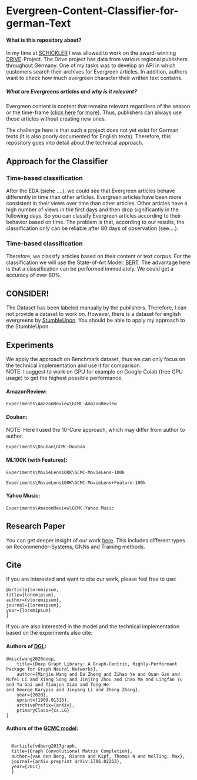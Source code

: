 # Evergreen-Content-Classifier-for-german-Text

#### What is this repository about?
In my time at <a href="https://www.schickler.de/">SCHICKLER</a> I was allowed to work on the award-winning <a href="https://www.presseportal.de/pm/8218/4932175">DRIVE</a>-Project.
The Drive project has data from various regional publishers throughout Germany. 
One of my tasks was to develop an API in which customers search their archives for Evergreen articles. In addition, authors want to check how much evergreen character their written text contains.

##### What are Evergreens articles and why is it relevant?

Evergreen content is content that remains relevant regardless of the season or the time-frame (<a href="https://www.brainlabsdigital.com/blog/what-is-evergreen-content/#:~:text=Evergreen%20content%20definition,that%20never%20lose%20their%20leaves.">click here for more</a>). Thus, publishers can always use these articles without creating new ones. 

The challenge here is that such a project does not yet exist for German texts (it is also poorly documented for English texts). 
Therefore, this repository goes into detail about the technical approach. 

## Approach for the Classifier

### Time-based classification
After the EDA (siehe ....), we could see that Evergreen articles behave differently in time than other articles. Evergreen articles have been more consistent in their views over time than other articles. Other articles have a high number of views in the first days and then drop significantly in the following days. So you can classify Evergreen articles according to their behavior based on time. The problem is that, according to our results, the classification only can be reliable after 80 days of observation (see....). 

### Time-based classification
Therefore, we classify articles based on their content or text corpus. For the classification we will use the State-of-Art Model: <a href="https://arxiv.org/abs/1810.04805">BERT</a>. The advantage here is that a classification can be performed immediately. We could get a accuracy of over 80%. 














## CONSIDER!
The Dataset has been labeled manually by the publishers. Therefore, I can not provide a dataset to work on. However, there is a dataset for english evergreens
by <a href="https://www.kaggle.com/c/stumbleupon">StumbleUpon</a>. You should be able to apply my approach to the StumbleUpon. 










## Experiments
We apply the approach on Benchmark dataset, thus we can only focus on the technical implementation and use it for comparison.  <br>
NOTE: I suggest to work on GPU for example on Google Colab (free GPU usage) to get the highest possible performance.
 
#### AmazonReview:
  ```
  Experiments\AmazonReview\GCMC-AmazonReview
  ```
#### Douban:
NOTE: Here I used the 10-Core approach, which may differ from author to author. 
  ```
  Experiments\Douban\GCMC-Douban
  ```
  
#### ML100K (with Features):
  ```
  Experiments\MovieLens100K\GCMC-MovieLens-100k
  
  Experiments\MovieLens100K\GCMC-MovieLens+Feature-100k
  ```
  
#### Yahoo Music:
  ```
  Experiments\AmazonReview\GCMC-Yahoo Music
  ```
  
## Research Paper
You can get deeper insight of our work <a href="https://www.dgl.ai/">here</a>.
This includes different types on Recommender-Systems, GNNs and Training methods.

## Cite
If you are interested and want to cite our work, please feel free to use:

  ```
  @article{loremipsum,
  title={loremipsum},
  author={vloremipsum},
  journal={loremipsum},
  year={loremipsum}
  }
  ```
  
If you are also interested in the model and the technical implementation based on the experiments also cite:
  
#### Authors of <a href="https://arxiv.org/abs/1909.01315">DGL</a>: 
  ```
  @misc{wang2020deep,
      title={Deep Graph Library: A Graph-Centric, Highly-Performant Package for Graph Neural Networks}, 
      author={Minjie Wang and Da Zheng and Zihao Ye and Quan Gan and Mufei Li and Xiang Song and Jinjing Zhou and Chao Ma and Lingfan Yu and Yu Gai and Tianjun Xiao and Tong He
  and George Karypis and Jinyang Li and Zheng Zhang},
      year={2020},
      eprint={1909.01315},
      archivePrefix={arXiv},
      primaryClass={cs.LG}
  }
```
  
#### Authors of  the <a href="https://arxiv.org/abs/1706.02263">GCMC model</a>: 
``` 

  @article{vdberg2017graph,
  title={Graph Convolutional Matrix Completion},
  author={van den Berg, Rianne and Kipf, Thomas N and Welling, Max},
  journal={arXiv preprint arXiv:1706.02263},
  year={2017}
  }
```
